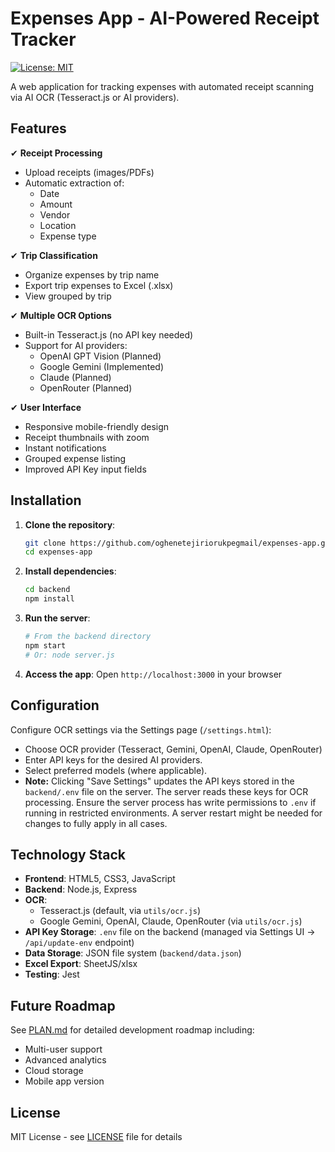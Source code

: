 # Expenses App - AI-Powered Receipt Tracker 

[![License: MIT](https://img.shields.io/badge/License-MIT-blue.svg)](LICENSE)

A web application for tracking expenses with automated receipt scanning via AI OCR (Tesseract.js or AI providers).

## Features

✔ **Receipt Processing**
- Upload receipts (images/PDFs)
- Automatic extraction of:
  - Date
  - Amount
  - Vendor
  - Location
  - Expense type

✔ **Trip Classification**
- Organize expenses by trip name
- Export trip expenses to Excel (.xlsx)
- View grouped by trip

✔ **Multiple OCR Options**
- Built-in Tesseract.js (no API key needed)
- Support for AI providers:
  - OpenAI GPT Vision (Planned)
  - Google Gemini (Implemented)
  - Claude (Planned)
  - OpenRouter (Planned)

✔ **User Interface**
- Responsive mobile-friendly design
- Receipt thumbnails with zoom
- Instant notifications
- Grouped expense listing
- Improved API Key input fields

## Installation

1. **Clone the repository**:
   ```bash
   git clone https://github.com/oghenetejiriorukpegmail/expenses-app.git
   cd expenses-app
   ```

2. **Install dependencies**:
   ```bash
   cd backend
   npm install
   ```

3. **Run the server**:
   ```bash
   # From the backend directory
   npm start
   # Or: node server.js
   ```

4. **Access the app**:
   Open `http://localhost:3000` in your browser

## Configuration

Configure OCR settings via the Settings page (`/settings.html`):
- Choose OCR provider (Tesseract, Gemini, OpenAI, Claude, OpenRouter)
- Enter API keys for the desired AI providers.
- Select preferred models (where applicable).
- **Note:** Clicking "Save Settings" updates the API keys stored in the `backend/.env` file on the server. The server reads these keys for OCR processing. Ensure the server process has write permissions to `.env` if running in restricted environments. A server restart might be needed for changes to fully apply in all cases.

## Technology Stack

- **Frontend**: HTML5, CSS3, JavaScript
- **Backend**: Node.js, Express
- **OCR**:
  - Tesseract.js (default, via `utils/ocr.js`)
  - Google Gemini, OpenAI, Claude, OpenRouter (via `utils/ocr.js`)
- **API Key Storage**: `.env` file on the backend (managed via Settings UI -> `/api/update-env` endpoint)
- **Data Storage**: JSON file system (`backend/data.json`)
- **Excel Export**: SheetJS/xlsx
- **Testing**: Jest

## Future Roadmap

See [PLAN.md](PLAN.md) for detailed development roadmap including:
- Multi-user support
- Advanced analytics
- Cloud storage
- Mobile app version

## License

MIT License - see [LICENSE](LICENSE) file for details